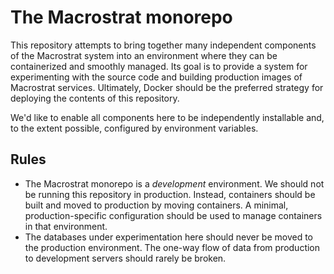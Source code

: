 # The Macrostrat monorepo

This repository attempts to bring together many independent components of the
Macrostrat system into an environment where they can be containerized and smoothly
managed. Its goal is to provide a system for experimenting with the source code
and building production images of Macrostrat services. Ultimately, Docker should be
the preferred strategy for deploying the contents of this repository.

We'd like to enable all components here to be independently installable and, to the extent possible,
configured by environment variables.

## Rules

- The Macrostrat monorepo is a _development_ environment. We should not be running this repository in production.
  Instead, containers should be built and moved to production by moving containers. A minimal, production-specific
  configuration should be used to manage containers in that environment.
- The databases under experimentation here should never be moved to the production environment. The one-way flow of data from
  production to development servers should rarely be broken.